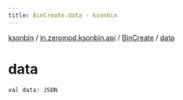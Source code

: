 ```yaml
---
title: BinCreate.data - ksonbin
---
```


[ksonbin](../../index.html) / [in.zeromod.ksonbin.api](../index.html) / [BinCreate](index.html) / [data](./data.html)

# data

`val data: JSON`